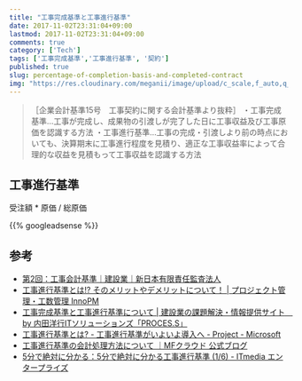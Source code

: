 ```yaml
---
title: "工事完成基準と工事進行基準"
date: 2017-11-02T23:31:04+09:00
lastmod: 2017-11-02T23:31:04+09:00
comments: true
category: ['Tech']
tags: ['工事完成基準','工事進行基準', '契約']
published: true
slug: percentage-of-completion-basis-and-completed-contract
img: "https://res.cloudinary.com/meganii/image/upload/c_scale,f_auto,q_auto,w_100/v1514038598/BOOK_1_v8p2op.png"
---
```



> ［企業会計基準15号　工事契約に関する会計基準より抜粋］
・工事完成基準…工事が完成し、成果物の引渡しが完了した日に工事収益及び工事原価を認識する方法
・工事進行基準…工事の完成・引渡しより前の時点においても、決算期末に工事進行程度を見積り、適正な工事収益率によって合理的な収益を見積もって工事収益を認識する方法


## 工事進行基準
受注額 * 原価 / 総原価


<!--more-->
{{% googleadsense %}}

## 参考

- [第2回：工事会計基準｜建設業｜新日本有限責任監査法人](https://www.shinnihon.or.jp/corporate-accounting/industries/basic/contractor/2010-10-28-02-01.html)
- [工事進行基準とは\!? そのメリットやデメリットについて！ \| プロジェクト管理・工数管理 InnoPM](https://www.innopm.com/blog/2016/04/14/105069/)
- [工事完成基準と工事進行基準について \| 建設業の課題解決・情報提供サイト　by 内田洋行ITソリューションズ「PROCES\.S」](http://process.uchida-it.co.jp/column/20170420/)
- [工事進行基準とは? \- 工事進行基準がいよいよ導入へ \- Project \- Microsoft](https://www.microsoft.com/ja-jp/project/koji_reg/whats.aspx)
- [工事進行基準の会計処理方法について ｜MFクラウド 公式ブログ](https://biz.moneyforward.com/blog/houjin-kaikei/percentage-completion-methodaccounts/)
- [5分で絶対に分かる：5分で絶対に分かる工事進行基準 \(1/6\) \- ITmedia エンタープライズ](http://www.itmedia.co.jp/im/articles/0807/28/news112.html)